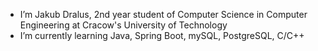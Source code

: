 - I’m Jakub Dralus, 2nd year student of Computer Science in Computer Engineering
  at Cracow's University of Technology
- I’m currently learning Java, Spring Boot, mySQL, PostgreSQL, C/C++ 


<!---
- 💞️ Looking for an internship

JakubDralus/JakubDralus is a ✨ special ✨ repository because its `README.md` (this file) appears on your GitHub profile.
You can click the Preview link to take a look at your changes.
--->
